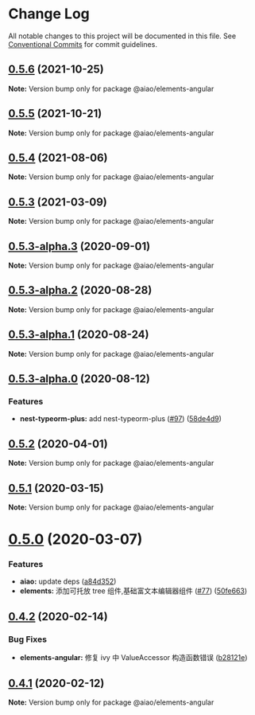 # Change Log

All notable changes to this project will be documented in this file.
See [Conventional Commits](https://conventionalcommits.org) for commit guidelines.

## [0.5.6](https://github.com/aiao-io/aiao/compare/@aiao/elements-angular@0.5.5...@aiao/elements-angular@0.5.6) (2021-10-25)

**Note:** Version bump only for package @aiao/elements-angular

## [0.5.5](https://github.com/aiao-io/aiao/compare/@aiao/elements-angular@0.5.3...@aiao/elements-angular@0.5.5) (2021-10-21)

**Note:** Version bump only for package @aiao/elements-angular

## [0.5.4](https://github.com/aiao-io/aiao/compare/@aiao/elements-angular@0.5.3-alpha.3...@aiao/elements-angular@0.5.4) (2021-08-06)

**Note:** Version bump only for package @aiao/elements-angular

## [0.5.3](https://github.com/aiao-io/aiao/compare/@aiao/elements-angular@0.5.3-alpha.3...@aiao/elements-angular@0.5.3) (2021-03-09)

**Note:** Version bump only for package @aiao/elements-angular

## [0.5.3-alpha.3](https://github.com/aiao-io/aiao/compare/@aiao/elements-angular@0.5.3-alpha.0...@aiao/elements-angular@0.5.3-alpha.3) (2020-09-01)

**Note:** Version bump only for package @aiao/elements-angular

## [0.5.3-alpha.2](https://github.com/aiao-io/aiao/compare/@aiao/elements-angular@0.5.3-alpha.1...@aiao/elements-angular@0.5.3-alpha.2) (2020-08-28)

**Note:** Version bump only for package @aiao/elements-angular

## [0.5.3-alpha.1](https://github.com/aiao-io/aiao/compare/@aiao/elements-angular@0.5.3-alpha.0...@aiao/elements-angular@0.5.3-alpha.1) (2020-08-24)

**Note:** Version bump only for package @aiao/elements-angular

## [0.5.3-alpha.0](https://github.com/aiao-io/aiao/compare/@aiao/elements-angular@0.5.2...@aiao/elements-angular@0.5.3-alpha.0) (2020-08-12)

### Features

- **nest-typeorm-plus:** add nest-typeorm-plus ([#97](https://github.com/aiao-io/aiao/issues/97)) ([58de4d9](https://github.com/aiao-io/aiao/commit/58de4d9f6595824d86f59d4018ea4065c84f58fa))

## [0.5.2](https://github.com/aiao-io/aiao/compare/@aiao/elements-angular@0.5.1...@aiao/elements-angular@0.5.2) (2020-04-01)

**Note:** Version bump only for package @aiao/elements-angular

## [0.5.1](https://github.com/aiao-io/aiao/compare/@aiao/elements-angular@0.5.0...@aiao/elements-angular@0.5.1) (2020-03-15)

**Note:** Version bump only for package @aiao/elements-angular

# [0.5.0](https://github.com/aiao-io/aiao/compare/@aiao/elements-angular@0.4.2...@aiao/elements-angular@0.5.0) (2020-03-07)

### Features

- **aiao:** update deps ([a84d352](https://github.com/aiao-io/aiao/commit/a84d352c28178fcdf283f71c6103956bf9692ff4))
- **elements:** 添加可托放 tree 组件,基础富文本编辑器组件 ([#77](https://github.com/aiao-io/aiao/issues/77)) ([50fe663](https://github.com/aiao-io/aiao/commit/50fe6636b8ed45107ab7e158efd247e9ca6028cc))

## [0.4.2](https://github.com/aiao-io/aiao/compare/@aiao/elements-angular@0.4.1...@aiao/elements-angular@0.4.2) (2020-02-14)

### Bug Fixes

- **elements-angular:** 修复 ivy 中 ValueAccessor 构造函数错误 ([b28121e](https://github.com/aiao-io/aiao/commit/b28121e0f9cd73a04130a856028e7465c55c22fb))

## [0.4.1](https://github.com/aiao-io/aiao/compare/@aiao/elements-angular@0.4.0...@aiao/elements-angular@0.4.1) (2020-02-12)

**Note:** Version bump only for package @aiao/elements-angular
